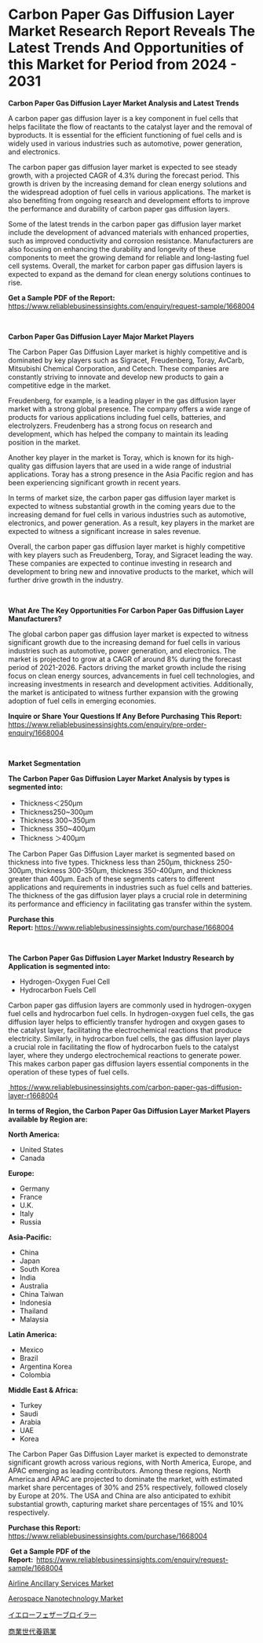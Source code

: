 <p><h1>Carbon Paper Gas Diffusion Layer Market Research Report Reveals The Latest Trends And Opportunities of this Market for Period from 2024 - 2031</h1></p><p><strong>Carbon Paper Gas Diffusion Layer Market Analysis and Latest Trends</strong></p>
<p><p>A carbon paper gas diffusion layer is a key component in fuel cells that helps facilitate the flow of reactants to the catalyst layer and the removal of byproducts. It is essential for the efficient functioning of fuel cells and is widely used in various industries such as automotive, power generation, and electronics.</p><p>The carbon paper gas diffusion layer market is expected to see steady growth, with a projected CAGR of 4.3% during the forecast period. This growth is driven by the increasing demand for clean energy solutions and the widespread adoption of fuel cells in various applications. The market is also benefiting from ongoing research and development efforts to improve the performance and durability of carbon paper gas diffusion layers.</p><p>Some of the latest trends in the carbon paper gas diffusion layer market include the development of advanced materials with enhanced properties, such as improved conductivity and corrosion resistance. Manufacturers are also focusing on enhancing the durability and longevity of these components to meet the growing demand for reliable and long-lasting fuel cell systems. Overall, the market for carbon paper gas diffusion layers is expected to expand as the demand for clean energy solutions continues to rise.</p></p>
<p><strong>Get a Sample PDF of the Report:&nbsp;</strong> <a href="https://www.reliablebusinessinsights.com/enquiry/request-sample/1668004">https://www.reliablebusinessinsights.com/enquiry/request-sample/1668004</a></p>
<p>&nbsp;</p>
<p><strong>Carbon Paper Gas Diffusion Layer Major Market Players</strong></p>
<p><p>The Carbon Paper Gas Diffusion Layer market is highly competitive and is dominated by key players such as Sigracet, Freudenberg, Toray, AvCarb, Mitsubishi Chemical Corporation, and Cetech. These companies are constantly striving to innovate and develop new products to gain a competitive edge in the market.</p><p>Freudenberg, for example, is a leading player in the gas diffusion layer market with a strong global presence. The company offers a wide range of products for various applications including fuel cells, batteries, and electrolyzers. Freudenberg has a strong focus on research and development, which has helped the company to maintain its leading position in the market.</p><p>Another key player in the market is Toray, which is known for its high-quality gas diffusion layers that are used in a wide range of industrial applications. Toray has a strong presence in the Asia Pacific region and has been experiencing significant growth in recent years.</p><p>In terms of market size, the carbon paper gas diffusion layer market is expected to witness substantial growth in the coming years due to the increasing demand for fuel cells in various industries such as automotive, electronics, and power generation. As a result, key players in the market are expected to witness a significant increase in sales revenue.</p><p>Overall, the carbon paper gas diffusion layer market is highly competitive with key players such as Freudenberg, Toray, and Sigracet leading the way. These companies are expected to continue investing in research and development to bring new and innovative products to the market, which will further drive growth in the industry.</p></p>
<p>&nbsp;</p>
<p><strong>What Are The Key Opportunities For Carbon Paper Gas Diffusion Layer Manufacturers?</strong></p>
<p><p>The global carbon paper gas diffusion layer market is expected to witness significant growth due to the increasing demand for fuel cells in various industries such as automotive, power generation, and electronics. The market is projected to grow at a CAGR of around 8% during the forecast period of 2021-2026. Factors driving the market growth include the rising focus on clean energy sources, advancements in fuel cell technologies, and increasing investments in research and development activities. Additionally, the market is anticipated to witness further expansion with the growing adoption of fuel cells in emerging economies.</p></p>
<p><strong>Inquire or Share Your Questions If Any Before Purchasing This Report:</strong> <a href="https://www.reliablebusinessinsights.com/enquiry/pre-order-enquiry/1668004">https://www.reliablebusinessinsights.com/enquiry/pre-order-enquiry/1668004</a></p>
<p>&nbsp;</p>
<p><strong>Market Segmentation</strong></p>
<p><strong>The Carbon Paper Gas Diffusion Layer Market Analysis by types is segmented into:</strong></p>
<p><ul><li>Thickness＜250μm</li><li>Thickness250~300μm</li><li>Thickness 300~350μm</li><li>Thickness 350~400μm</li><li>Thickness ＞400μm</li></ul></p>
<p><p>The Carbon Paper Gas Diffusion Layer market is segmented based on thickness into five types. Thickness less than 250μm, thickness 250-300μm, thickness 300-350μm, thickness 350-400μm, and thickness greater than 400μm. Each of these segments caters to different applications and requirements in industries such as fuel cells and batteries. The thickness of the gas diffusion layer plays a crucial role in determining its performance and efficiency in facilitating gas transfer within the system.</p></p>
<p><strong>Purchase this Report:&nbsp;</strong><a href="https://www.reliablebusinessinsights.com/purchase/1668004">https://www.reliablebusinessinsights.com/purchase/1668004</a></p>
<p>&nbsp;</p>
<p><strong>The Carbon Paper Gas Diffusion Layer Market Industry Research by Application is segmented into:</strong></p>
<p><ul><li>Hydrogen-Oxygen Fuel Cell</li><li>Hydrocarbon Fuels Cell</li></ul></p>
<p><p>Carbon paper gas diffusion layers are commonly used in hydrogen-oxygen fuel cells and hydrocarbon fuel cells. In hydrogen-oxygen fuel cells, the gas diffusion layer helps to efficiently transfer hydrogen and oxygen gases to the catalyst layer, facilitating the electrochemical reactions that produce electricity. Similarly, in hydrocarbon fuel cells, the gas diffusion layer plays a crucial role in facilitating the flow of hydrocarbon fuels to the catalyst layer, where they undergo electrochemical reactions to generate power. This makes carbon paper gas diffusion layers essential components in the operation of these types of fuel cells.</p></p>
<p><a href="https://www.reliablebusinessinsights.com/carbon-paper-gas-diffusion-layer-r1668004">&nbsp;https://www.reliablebusinessinsights.com/carbon-paper-gas-diffusion-layer-r1668004</a></p>
<p><strong>In terms of Region, the Carbon Paper Gas Diffusion Layer Market Players available by Region are:</strong></p>
<p>
    <p> <strong> North America: </strong>
        <ul>
            <li>United States</li>
            <li>Canada</li>
        </ul>
        </p> 
    <p> <strong> Europe: </strong>
        <ul>
            <li>Germany</li>
            <li>France</li>
            <li>U.K.</li>
            <li>Italy</li>
            <li>Russia</li>
        </ul>
        </p> 
    <p> <strong> Asia-Pacific: </strong>
        <ul>
            <li>China</li>
            <li>Japan</li>
            <li>South Korea</li>
            <li>India</li>
            <li>Australia</li>
            <li>China Taiwan</li>
            <li>Indonesia</li>
            <li>Thailand</li>
            <li>Malaysia</li>
        </ul>
        </p> 
    <p> <strong> Latin America: </strong>
        <ul>
            <li>Mexico</li>
            <li>Brazil</li>
            <li>Argentina Korea</li>
            <li>Colombia</li>
        </ul>
        </p> 
    <p> <strong> Middle East & Africa: </strong>
        <ul>
            <li>Turkey</li>
            <li>Saudi</li>
            <li>Arabia</li>
            <li>UAE</li>
            <li>Korea</li>
        </ul>
    </p>
    </p>
<p><p>The Carbon Paper Gas Diffusion Layer market is expected to demonstrate significant growth across various regions, with North America, Europe, and APAC emerging as leading contributors. Among these regions, North America and APAC are projected to dominate the market, with estimated market share percentages of 30% and 25% respectively, followed closely by Europe at 20%. The USA and China are also anticipated to exhibit substantial growth, capturing market share percentages of 15% and 10% respectively.</p></p>
<p><strong>Purchase this Report: </strong><a href="https://www.reliablebusinessinsights.com/purchase/1668004">https://www.reliablebusinessinsights.com/purchase/1668004</a></p>
<p>&nbsp;<strong>Get a Sample PDF of the Report:&nbsp;&nbsp;</strong><a href="https://www.reliablebusinessinsights.com/enquiry/request-sample/1668004">https://www.reliablebusinessinsights.com/enquiry/request-sample/1668004</a></p>
<p><strong></strong></p>
<p><p><a href="https://github.com/nhteumcc68/Market-Research-Report-List-1/blob/main/airline-ancillary-services-market.md">Airline Ancillary Services Market</a></p><p><a href="https://github.com/phuonganhit041011/Market-Research-Report-List-1/blob/main/aerospace-nanotechnology-market.md">Aerospace Nanotechnology Market</a></p><p><a href="https://github.com/LuzHills1972/Market-Research-Report-List-1/blob/main/6161507176681.md">イエローフェザーブロイラー</a></p><p><a href="https://github.com/kegley4963/Market-Research-Report-List-2/blob/main/9973000176680.md">商業世代養鶏業</a></p></p>